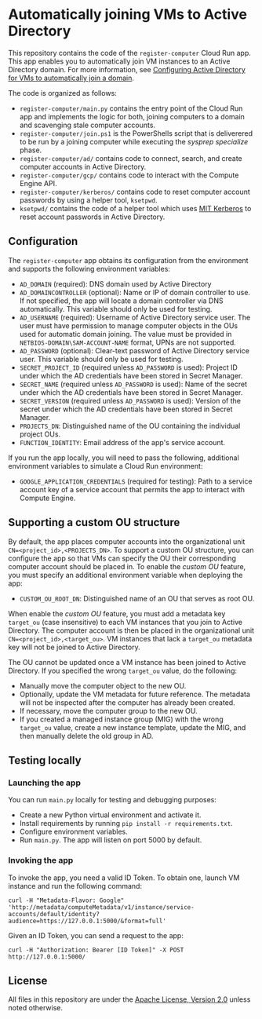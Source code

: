 # Automatically joining VMs to Active Directory

This repository contains the code of the `register-computer` Cloud Run app. This app enables you
to automatically join VM instances to an Active Directory domain. For more information,
see [Configuring Active Directory for VMs to automatically join a domain](https://cloud.google.com/solutions/configuring-active-directory-for-vms-to-automatically-join-the-domain).

The code is organized as follows:

* `register-computer/main.py` contains the entry point of the Cloud Run app and implements the
   logic for both, joining computers to a domain and scavenging stale computer accounts.
* `register-computer/join.ps1` is the PowerShells script that is deliverered to be run by a
   joining computer while executing the _sysprep specialize_ phase.
* `register-computer/ad/` contains code to connect, search, and create computer accounts in
   Active Directory.
* `register-computer/gcp/` contains code to interact with the Compute Engine API.
* `register-computer/kerberos/` contains code to reset computer account passwords by using a
   helper tool, `ksetpwd`.
* `ksetpwd/` contains the code of a helper tool which uses [MIT Kerberos](https://web.mit.edu/kerberos/)
  to reset account passwords in Active Directory.

## Configuration

The `register-computer` app obtains its configuration from the environment and supports the following environment variables:

* `AD_DOMAIN` (required): DNS domain used by Active Directory
* `AD_DOMAINCONTROLLER` (optional): Name or IP of domain controller to use. If not specified, the app will locate a domain controller via DNS automatically. This variable should only be used for testing.
* `AD_USERNAME` (required): Username of Active Directory service user. The user must have permission to manage computer objects in the OUs used for automatic domain joining. The value must be provided in `NETBIOS-DOMAIN\SAM-ACCOUNT-NAME` format, UPNs are not supported.
* `AD_PASSWORD` (optional): Clear-text password of Active Directory service user.  This variable should only be used for testing.
* `SECRET_PROJECT_ID` (required unless `AD_PASSWORD` is used): Project ID under which the AD credentials have been stored in Secret Manager.
* `SECRET_NAME` (required unless `AD_PASSWORD` is used): Name of the secret under which the AD credentials have been stored in Secret Manager.
* `SECRET_VERSION` (required unless `AD_PASSWORD` is used): Version of the secret under which the AD credentials have been stored in Secret Manager.
* `PROJECTS_DN`: Distinguished name of the OU containing the individual project OUs.
* `FUNCTION_IDENTITY`: Email address of the app's service account.

If you run the app locally, you will need to pass the following, additional environment variables to simulate a
Cloud Run environment:

* `GOOGLE_APPLICATION_CREDENTIALS` (required for testing): Path to a service account key of a service account that permits the app to interact with Compute Engine. 

## Supporting a custom OU structure

By default, the app places computer accounts into the organizational unit `CN=<project_id>,<PROJECTS_DN>`. 
To support a custom OU structure, you can configure the app so that VMs can specify the OU 
their corresponding computer account should be placed in. To enable the _custom OU_ feature, you must
specify an additional environment variable when deploying the app:

* `CUSTOM_OU_ROOT_DN`: Distinguished name of an OU that serves as root OU. 

When enable the _custom OU_ feature, you must add a metadata key `target_ou` (case insensitive) to each
VM instances that you join to Active Directory. The computer account is then be placed
in the organizational unit `CN=<project_id>,<target_ou>`. VM instances that lack a `target_ou` metadata
key will not be joined to Active Directory.

The OU cannot be updated once a VM instance has been joined to Active Directory. If you specified the wrong `target_ou` value, do the following:
* Manually move the computer object to the new OU. 
* Optionally, update the VM metadata for future reference. The metadata will not be inspected after the computer has already been created.
* If necessary, move the computer group to the new OU. 
* If you created a managed instance group (MIG) with the wrong `target_ou` value, create a new instance template, update the MIG, and then manually delete the old group in AD.  


## Testing locally

### Launching the app

You can run `main.py` locally for testing and debugging purposes:

* Create a new Python virtual environment and activate it.
* Install requirements by running `pip install -r requirements.txt`.
* Configure environment variables.
* Run `main.py`. The app will listen on port 5000 by default.

### Invoking the app

To invoke the app, you need a valid ID Token. To obtain one, launch VM instance and run the following command:

`curl -H "Metadata-Flavor: Google" 'http://metadata/computeMetadata/v1/instance/service-accounts/default/identity?audience=https://127.0.0.1:5000/&format=full'`

Given an ID Token, you can send a request to the app:

`curl -H "Authorization: Bearer [ID Token]" -X POST http://127.0.0.1:5000/`

## License

All files in this repository are under the
[Apache License, Version 2.0](LICENSE.txt) unless noted otherwise.
